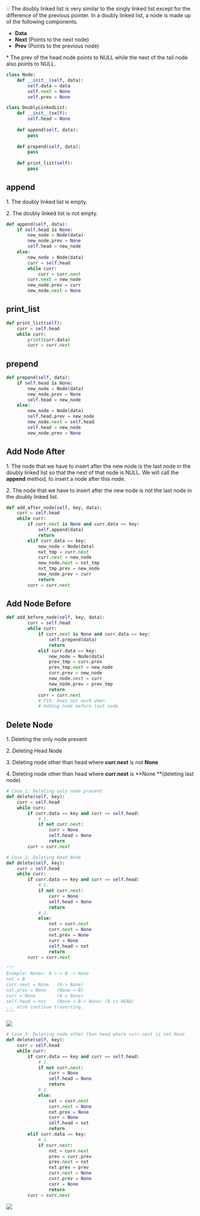 💡 The doubly linked list is very similar to the singly linked list except for the difference of the previous pointer. In a doubly linked list, a node is made up of the following components.

* **Data**
* **Next** (Points to the next node)
* **Prev** (Points to the previous node)

\* The prev of the head node points to NULL while the next of the tail node also points to NULL.

```python
class Node:
    def __init__(self, data):
        self.data = data
        self.next = None
        self.prev = None

class DoublyLinkedList:
    def __init__(self):
        self.head = None
    
    def append(self, data):
        pass
    
    def prepend(self, data):
        pass
    
    def print_list(self):
        pass    
```

append
------

1\. The doubly linked list is empty.

2\. The doubly linked list is not empty.

```python
def append(self, data):
    if self.head is None:
        new_node = Node(data)
        new_node.prev = None
        self.head = new_node
    else:
        new_node = Node(data)
        curr = self.head
        while curr:
            curr = curr.next
        curr.next = new_node
        new_node.prev = curr
        new_node.next = None
```

print\_list
-----------

```python
def print_list(self):
    curr = self.head
    while curr:
        print(curr.data)
        curr = curr.next
```

prepend
-------

```python
def prepend(self, data):
    if self.head is None:
        new_node = Node(data)
        new_node.prev = None
        self.head = new_node
    else:
        new_node = Node(data)
        self.head.prev = new_node
        new_node.next = self.head
        self.head = new_node
        new_node.prev = None
```

Add Node After
---------------

1\. The node that we have to insert after the new node is the last node in the doubly linked list so that the next of that node is NULL. We will call the **append** method, to insert a node after this node.

2\. The node that we have to insert after the new node is not the last node in the doubly linked list.

```python
def add_after_node(self, key, data):
    curr = self.head
    while curr:
        if curr.next is None and curr.data == key:
            self.append(data)
            return
        elif curr.data == key:
            new_node = Node(data)
            nxt_tmp = curr.next
            curr.next = new_node
            new_node.next = nxt_tmp
            nxt_tmp.prev = new_node
            new_node.prev = curr
            return
        curr = curr.next
```

Add Node Before
---------------

```python
def add_before_node(self, key, data):
        curr = self.head
        while curr:
            if curr.next is None and curr.data == key:
                self.prepend(data)
                return
            elif curr.data == key:
                new_node = Node(data)
                prev_tmp = curr.prev
                prev_tmp.next = new_node
                curr.prev = new_node
                new_node.next = curr
                new_node.prev = prev_tmp
                return
            curr = curr.next
            # FIX: Does not work when 
            # Adding node before last node
```

Delete Node
-----------

1\. Deleting the only node present

2\. Deleting Head Node

3\. Deleting node other than head where **curr.next** is not **None**

4\. Deleting node other than head where **curr.next** is **None **(deleting last node)

```python
# Case 1: Deleting only node present
def delete(self, key):
    curr = self.head
    while curr:
        if curr.data == key and curr == self.head:
            # 1.
            if not curr.next:
                curr = None
                self.head = None
                return
        curr = curr.next
```

```python
# Case 2: Deleting Head Node
def delete(self, key):
    curr = self.head
    while curr:
        if curr.data == key and curr == self.head:
            # 1.
            if not curr.next:
                curr = None
                self.head = None
                return
            # 2.
            else:
                nxt = curr.next
                curr.next = None
                nxt.prev = None
                curr = None
                self.head = nxt
                return
        curr = curr.next

"""
Example: None<- A <-> B -> None
nxt = B
curr.next = None   (A-> None)
nxt.prev = None    (None <-B)
curr = None        (A = None)
self.head = nxt    (None <-B-> None) (B is HEAD)
... else continue traversing.
"""
```

![](resources/A763B4525B12E94C7E58FD36594CC3E2.jpg)

```python
# Case 3: Deleting node other than head where curr.next is not None
def delete(self, key):
    curr = self.head
    while curr:
        if curr.data == key and curr == self.head:
            # 1.
            if not curr.next:
                curr = None
                self.head = None
                return
            # 2.
            else:
                nxt = curr.next
                curr.next = None
                nxt.prev = None
                curr = None
                self.head = nxt
                return
        elif curr.data == key:
            # 3.
            if curr.next:
                nxt = curr.next
                prev = curr.prev
                prev.next = nxt
                nxt.prev = prev
                curr.next = None
                curr.prev = None
                curr = None
                return
        curr = curr.next
```

![](resources/0612312213B76A6B20ABA400265A6A7A.jpg)







